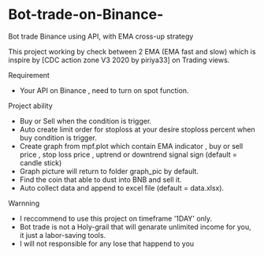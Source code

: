 # Bot-trade-on-Binance-
Bot trade Binance using API, with EMA cross-up strategy 

This project working by check between 2 EMA (EMA fast and slow) which is inspire by [CDC action zone V3 2020 by piriya33] on Trading views.

Requirement
  - Your API on Binance , need to turn on spot function.

Project ability
  - Buy or Sell when the condition is trigger.
  - Auto create limit order for stoploss at your desire stoploss percent when buy condition is trigger.
  - Create graph from mpf.plot which contain EMA indicator , buy or sell price , stop loss price , uptrend or downtrend signal sign (default = candle stick)
  - Graph picture will return to folder graph_pic by default.
  - Find the coin that able to dust into BNB and sell it.
  - Auto collect data and append to excel file (default = data.xlsx).
  
 Warnning 
  - I reccommend to use this project on timeframe '1DAY' only.
  - Bot trade is not a Holy-grail that will genarate unlimited income for you, it just a labor-saving tools.
  - I will not responsible for any lose that happend to you
